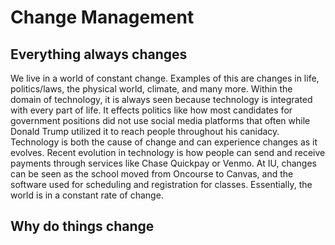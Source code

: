 # Change Management #

## Everything always changes ##
We live in a world of constant change. Examples of this are changes in life, politics/laws, the physical world, climate, and many more. Within the domain of technology, it is always seen because technology is integrated with every part of life. It effects politics like how most candidates for government positions did not use social media platforms that often while Donald Trump utilized it to reach people throughout his canidacy. Technology is both the cause of change and can experience changes as it evolves. Recent evolution in technology is how people can send and receive payments through services like Chase Quickpay or Venmo. At IU, changes can be seen as the school moved from Oncourse to Canvas, and the software used for scheduling and registration for classes. Essentially, the world is in a constant rate of change. 

## Why do things change ##
